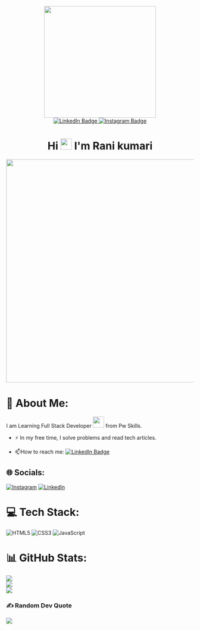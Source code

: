 
<div id="header" align="center">
  <img src=https://media.istockphoto.com/id/1093952750/vector/african-american-happy-girl-learning-coding.jpg?s=612x612&w=0&k=20&c=ixbJ8iPoyARi0M9P5h0-qGdtHxaqGxodcu2__36ZFXQ= width="300"/>
</div>

<div id="badges"  align="center">
  <a href="https://www.linkedin.com/feed/">
    <img src="https://img.shields.io/badge/LinkedIn-blue?style=for-the-badge&logo=linkedin&logoColor=white" alt="LinkedIn Badge"/>
  </a>
  <a href="your-youtube-URL">
    <img src="https://img.shields.io/badge/Instagram-darkpink?style=for-the-badge&logo=instagram&logoColor=white" alt="Instagram Badge"/>
  </a>
  
</div>

</div>
<h1 align="center">
  Hi
  <img src="https://media.giphy.com/media/hvRJCLFzcasrR4ia7z/giphy.gif" width="30px"/>
 I'm Rani kumari
</h1>

<div align="center">
  <img src="https://mir-s3-cdn-cf.behance.net/project_modules/disp/601014116770475.6068beff4640a.gif" width="600" />
</div>


# 💫 About Me: 
I am Learning Full Stack Developer <img src="https://media.giphy.com/media/WUlplcMpOCEmTGBtBW/giphy.gif" width="30"> from Pw Skills.

- :zap: In my free time, I solve problems and read tech articles.

- :mailbox:How to reach me: <a href="https://www.linkedin.com/feed/">
    <img src="https://img.shields.io/badge/LinkedIn-blue?style=for-the-badge&logo=linkedin&logoColor=white" alt="LinkedIn Badge"/>
  </a>
  


## 🌐 Socials:
[![Instagram](https://img.shields.io/badge/Instagram-%23E4405F.svg?logo=Instagram&logoColor=white)](https://instagram.com/rani_kr310) [![LinkedIn](https://img.shields.io/badge/LinkedIn-%230077B5.svg?logo=linkedin&logoColor=white)](https://linkedin.com/in/rani-kumari310) 

# 💻 Tech Stack:
![HTML5](https://img.shields.io/badge/html5-%23E34F26.svg?style=for-the-badge&logo=html5&logoColor=white) ![CSS3](https://img.shields.io/badge/css3-%231572B6.svg?style=for-the-badge&logo=css3&logoColor=white) ![JavaScript](https://img.shields.io/badge/javascript-%23323330.svg?style=for-the-badge&logo=javascript&logoColor=%23F7DF1E)
# 📊 GitHub Stats:
![](https://github-readme-stats.vercel.app/api?username=ranikumari&theme=monokai&hide_border=false&include_all_commits=false&count_private=true)<br/>
![](https://github-readme-streak-stats.herokuapp.com/?user=ranikumari&theme=monokai&hide_border=false)<br/>
![](https://github-readme-stats.vercel.app/api/top-langs/?username=ranikumari&theme=monokai&hide_border=false&include_all_commits=false&count_private=true&layout=compact)


### ✍️ Random Dev Quote
![](https://quotes-github-readme.vercel.app/api?type=horizontal&theme=tokyonight)


